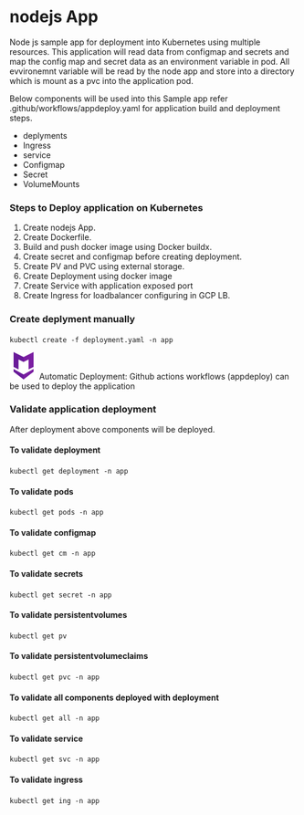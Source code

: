 # nodejs App
Node js sample app for deployment into Kubernetes using multiple resources. This application will read data from configmap and secrets and map the config map and secret data as an environment variable in pod. All evvironemnt variable will be read by the node app and store into a directory which is mount as a pvc into the application pod. 

Below components will be used into this Sample app refer .github/workflows/appdeploy.yaml for application build and deployment steps.  

* deplyments
* Ingress
* service
* Configmap
* Secret
* VolumeMounts


### Steps to Deploy application on Kubernetes
1. Create nodejs App.
2. Create Dockerfile.
3. Build and push docker image using Docker buildx.
4. Create secret and configmap before creating deployment.
5. Create PV and PVC using external storage.
6. Create Deployment using docker image
7. Create Service with application exposed port
8. Create Ingress for loadbalancer configuring in GCP LB. 

### Create deplyment manually 

`kubectl create -f deployment.yaml -n app`


![alt text](https://github.com/adam-p/markdown-here/raw/master/src/common/images/icon48.png "Note") Automatic Deployment:  Github actions workflows (appdeploy) can be used to deploy the application 

### Validate application deployment
After deployment above components will be deployed. 

#### To validate deployment
`kubectl get deployment -n app` 

#### To validate pods
`kubectl get pods -n app`

#### To validate configmap
`kubectl get cm -n app`

#### To validate secrets
`kubectl get secret -n app`

#### To validate persistentvolumes
`kubectl get pv`

#### To validate persistentvolumeclaims
`kubectl get pvc -n app`

#### To validate all components deployed with deployment
`kubectl get all -n app`

#### To validate service
`kubectl get svc -n app`

#### To validate ingress
`kubectl get ing -n app`
